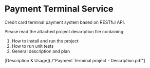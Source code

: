 # Payment Terminal Service
Credit card terminal payment system based on RESTful API.

Please read the attached project description file containing: 
1. How to install and run the project 
2. How to run unit tests
3. General description and plan 

[Description & Usage](./"Payment Terminal project - Description.pdf")
